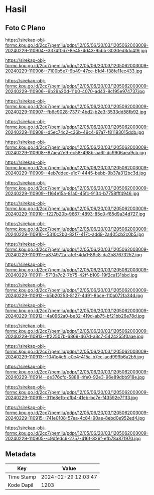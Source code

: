 # Hasil

## Foto C Plano

https://sirekap-obj-formc.kpu.go.id/2cc7/pemilu/pdpr/12/05/06/20/03/1205062003009-20240229-110904--3374f0d7-8e45-4d43-95bb-3030ed3dc4f9.jpg

https://sirekap-obj-formc.kpu.go.id/2cc7/pemilu/pdpr/12/05/06/20/03/1205062003009-20240229-110906--7100b5e7-9b49-47ce-b1d4-f38fe11ec433.jpg

https://sirekap-obj-formc.kpu.go.id/2cc7/pemilu/pdpr/12/05/06/20/03/1205062003009-20240229-110906--6b29a20d-11b0-4070-ad43-8c195e974737.jpg

https://sirekap-obj-formc.kpu.go.id/2cc7/pemilu/pdpr/12/05/06/20/03/1205062003009-20240229-110907--fb6c9028-7377-4bd2-b2e3-3533dd58fb92.jpg

https://sirekap-obj-formc.kpu.go.id/2cc7/pemilu/pdpr/12/05/06/20/03/1205062003009-20240229-110908--d5ec74c2-c36b-49c4-97a7-f81193015ddb.jpg

https://sirekap-obj-formc.kpu.go.id/2cc7/pemilu/pdpr/12/05/06/20/03/1205062003009-20240229-110908--87aea2e9-ec58-498b-aa6f-dc9906aea9cb.jpg

https://sirekap-obj-formc.kpu.go.id/2cc7/pemilu/pdpr/12/05/06/20/03/1205062003009-20240229-110909--4eb7dded-e1c7-4445-bebb-9b37a312bc3d.jpg

https://sirekap-obj-formc.kpu.go.id/2cc7/pemilu/pdpr/12/05/06/20/03/1205062003009-20240229-110909--f164e15a-81a0-45fc-9134-b7758fff4946.jpg

https://sirekap-obj-formc.kpu.go.id/2cc7/pemilu/pdpr/12/05/06/20/03/1205062003009-20240229-110910--f227b20b-9667-4893-85c0-f85d9a34d727.jpg

https://sirekap-obj-formc.kpu.go.id/2cc7/pemilu/pdpr/12/05/06/20/03/1205062003009-20240229-110910--5310c2b0-82f7-417c-add9-2a405cb2c0b5.jpg

https://sirekap-obj-formc.kpu.go.id/2cc7/pemilu/pdpr/12/05/06/20/03/1205062003009-20240229-110911--a874972a-afe1-4da1-89c8-da2b87673252.jpg

https://sirekap-obj-formc.kpu.go.id/2cc7/pemilu/pdpr/12/05/06/20/03/1205062003009-20240229-110911--5713a7c2-7b75-42ff-b109-19f2ca131bbd.jpg

https://sirekap-obj-formc.kpu.go.id/2cc7/pemilu/pdpr/12/05/06/20/03/1205062003009-20240229-110912--b5b20253-8127-4d91-8bce-110a072fa34d.jpg

https://sirekap-obj-formc.kpu.go.id/2cc7/pemilu/pdpr/12/05/06/20/03/1205062003009-20240229-110912--4a0962a0-be32-419d-ab75-bf21bb26e78d.jpg

https://sirekap-obj-formc.kpu.go.id/2cc7/pemilu/pdpr/12/05/06/20/03/1205062003009-20240229-110913--ff22507b-6869-467d-a3c7-5424255f0aae.jpg

https://sirekap-obj-formc.kpu.go.id/2cc7/pemilu/pdpr/12/05/06/20/03/1205062003009-20240229-110913--1041e4e5-c0e4-415a-b7cc-acd999b6a2b5.jpg

https://sirekap-obj-formc.kpu.go.id/2cc7/pemilu/pdpr/12/05/06/20/03/1205062003009-20240229-110914--de376cfd-5888-4fe0-92e3-96e89dbb918e.jpg

https://sirekap-obj-formc.kpu.go.id/2cc7/pemilu/pdpr/12/05/06/20/03/1205062003009-20240229-110915--311e8e1b-cfb4-41eb-bc7e-f43592e7f1f3.jpg

https://sirekap-obj-formc.kpu.go.id/2cc7/pemilu/pdpr/12/05/06/20/03/1205062003009-20240229-110915--741e0108-57ea-4c84-90ae-8ebd0e952ed4.jpg

https://sirekap-obj-formc.kpu.go.id/2cc7/pemilu/pdpr/12/05/06/20/03/1205062003009-20240229-110905--c9dfedc6-2757-416f-826f-efb78a871970.jpg


## Metadata

| Key        | Value               |
| ---------- | ------------------- |
| Time Stamp | 2024-02-29 12:03:47 |
| Kode Dapil | 1203                |




